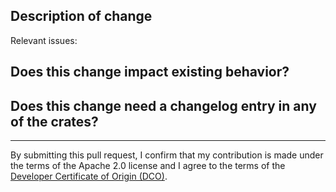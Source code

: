 ## Description of change

<!-- Please describe your contribution here. What and why? -->

Relevant issues: <!-- Please add issue numbers. -->

## Does this change impact existing behavior?

<!-- Please confirm there's no breaking change, or call our any behavior changes you think are necessary. -->

## Does this change need a changelog entry in any of the crates?

<!--
    Please confirm yes or no.
    If no, add justification. If unsure, ask a reviewer.

    You can find the changelog for each crate here:
    - https://github.com/awslabs/mountpoint-s3/blob/main/mountpoint-s3/CHANGELOG.md
    - https://github.com/awslabs/mountpoint-s3/blob/main/mountpoint-s3-client/CHANGELOG.md
    - https://github.com/awslabs/mountpoint-s3/blob/main/mountpoint-s3-crt/CHANGELOG.md
    - https://github.com/awslabs/mountpoint-s3/blob/main/mountpoint-s3-crt-sys/CHANGELOG.md
-->

---

By submitting this pull request, I confirm that my contribution is made under the terms of the Apache 2.0 license and I agree to the terms of the [Developer Certificate of Origin (DCO)](https://developercertificate.org/).

